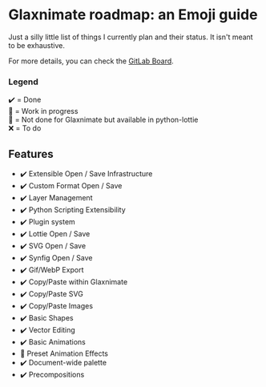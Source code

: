 # Glaxnimate roadmap: an Emoji guide

Just a silly little list of things I currently plan and their status. It isn't meant to be exhaustive.

For more details, you can check the [GitLab Board](https://gitlab.com/mattbas/glaxnimate/-/boards/2013081?label_name[]=Feature%20Request).

### Legend
✔️ = Done<br>
🔧 = Work in progress<br>
🐍 = Not done for Glaxnimate but available in python-lottie<br>
❌ = To do<br>

## Features

* ✔️ Extensible Open / Save Infrastructure
* ✔️ Custom Format Open / Save
* ✔️ Layer Management
* ✔️ Python Scripting Extensibility
* ✔️ Plugin system
* ✔️ Lottie Open / Save
* ✔️ SVG Open / Save
* ✔️ Synfig Open / Save
* ✔️ Gif/WebP Export
* ✔️ Copy/Paste within Glaxnimate
* ✔️ Copy/Paste SVG
* ✔️ Copy/Paste Images
* ✔️ Basic Shapes
* ✔️ Vector Editing
* ✔️ Basic Animations
* 🐍 Preset Animation Effects
* ✔️ Document-wide palette
* ✔️ Precompositions
